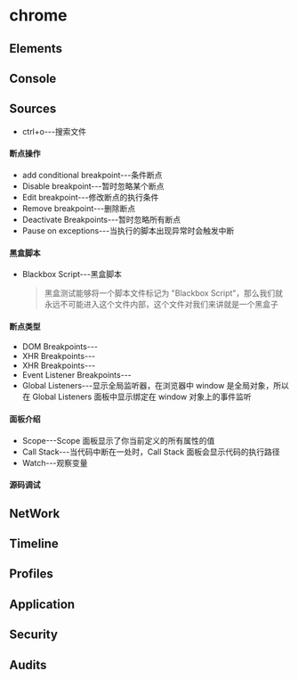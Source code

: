 # chrome

## Elements
## Console
## Sources
- ctrl+o---搜索文件
#### 断点操作
- add conditional breakpoint---条件断点
- Disable breakpoint---暂时忽略某个断点
- Edit breakpoint---修改断点的执行条件
- Remove breakpoint---删除断点
- Deactivate Breakpoints---暂时忽略所有断点
- Pause on exceptions---当执行的脚本出现异常时会触发中断
#### 黑盒脚本
- Blackbox Script---黑盒脚本
  > 黑盒测试能够将一个脚本文件标记为 "Blackbox Script"，那么我们就永远不可能进入这个文件内部，这个文件对我们来讲就是一个黑盒子
#### 断点类型
- DOM Breakpoints---
- XHR Breakpoints---
- XHR Breakpoints---
- Event Listener Breakpoints---
-  Global Listeners---显示全局监听器，在浏览器中 window 是全局对象，所以在 Global Listeners 面板中显示绑定在 window 对象上的事件监听
#### 面板介绍
- Scope---Scope 面板显示了你当前定义的所有属性的值
- Call Stack---当代码中断在一处时，Call Stack 面板会显示代码的执行路径
- Watch---观察变量
#### 源码调试

## NetWork
## Timeline
## Profiles
## Application
## Security
## Audits
